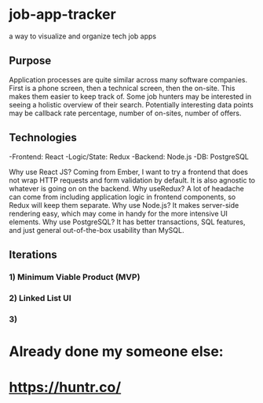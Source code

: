 # job-app-tracker
a way to visualize and organize tech job apps

## Purpose
Application processes are quite similar across many software companies. First is a phone screen, then a technical screen, then the on-site. This makes them easier to keep track of. Some job hunters may be interested in seeing a holistic overview of their search. Potentially interesting data points may be callback rate percentage, number of on-sites, number of offers.

## Technologies
-Frontend: React
-Logic/State: Redux
-Backend: Node.js
-DB: PostgreSQL

Why use React JS? Coming from Ember, I want to try a frontend that does not wrap HTTP requests and form validation by default. It is also agnostic to whatever is going on on the backend.
Why useRedux? A lot of headache can come from including application logic in frontend components, so Redux will keep them separate.
Why use Node.js? It makes server-side rendering easy, which may come in handy for the more intensive UI elements.
Why use PostgreSQL? It has better transactions, SQL features, and just general out-of-the-box usability than MySQL.

## Iterations
### 1) Minimum Viable Product (MVP)
### 2) Linked List UI
### 3) 


# Already done my someone else:
# https://huntr.co/
